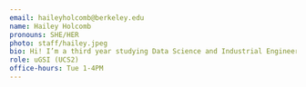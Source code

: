 ```yaml
---
email: haileyholcomb@berkeley.edu
name: Hailey Holcomb 
pronouns: SHE/HER
photo: staff/hailey.jpeg
bio: Hi! I’m a third year studying Data Science and Industrial Engineering & Operations Research, and this is my 6th semester on Data 8 staff. Talk to me about plants, music, crafts, and Tetris
role: uGSI (UCS2)
office-hours: Tue 1-4PM
---
```


